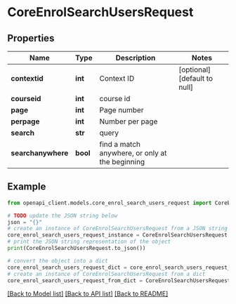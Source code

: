 # CoreEnrolSearchUsersRequest


## Properties

Name | Type | Description | Notes
------------ | ------------- | ------------- | -------------
**contextid** | **int** | Context ID | [optional] [default to null]
**courseid** | **int** | course id | 
**page** | **int** | Page number | 
**perpage** | **int** | Number per page | 
**search** | **str** | query | 
**searchanywhere** | **bool** | find a match anywhere, or only at the beginning | 

## Example

```python
from openapi_client.models.core_enrol_search_users_request import CoreEnrolSearchUsersRequest

# TODO update the JSON string below
json = "{}"
# create an instance of CoreEnrolSearchUsersRequest from a JSON string
core_enrol_search_users_request_instance = CoreEnrolSearchUsersRequest.from_json(json)
# print the JSON string representation of the object
print(CoreEnrolSearchUsersRequest.to_json())

# convert the object into a dict
core_enrol_search_users_request_dict = core_enrol_search_users_request_instance.to_dict()
# create an instance of CoreEnrolSearchUsersRequest from a dict
core_enrol_search_users_request_from_dict = CoreEnrolSearchUsersRequest.from_dict(core_enrol_search_users_request_dict)
```
[[Back to Model list]](../README.md#documentation-for-models) [[Back to API list]](../README.md#documentation-for-api-endpoints) [[Back to README]](../README.md)


